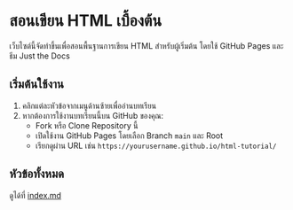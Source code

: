 # สอนเขียน HTML เบื้องต้น

เว็บไซต์นี้จัดทำขึ้นเพื่อสอนพื้นฐานการเขียน HTML สำหรับผู้เริ่มต้น โดยใช้ GitHub Pages และธีม Just the Docs

## เริ่มต้นใช้งาน

1. คลิกแต่ละหัวข้อจากเมนูด้านซ้ายเพื่ออ่านบทเรียน
2. หากต้องการใช้งานบทเรียนนี้บน GitHub ของคุณ:
   - Fork หรือ Clone Repository นี้
   - เปิดใช้งาน GitHub Pages โดยเลือก Branch `main` และ Root
   - เรียกดูผ่าน URL เช่น `https://yourusername.github.io/html-tutorial/`

## หัวข้อทั้งหมด

ดูได้ที่ [index.md](index.md)
